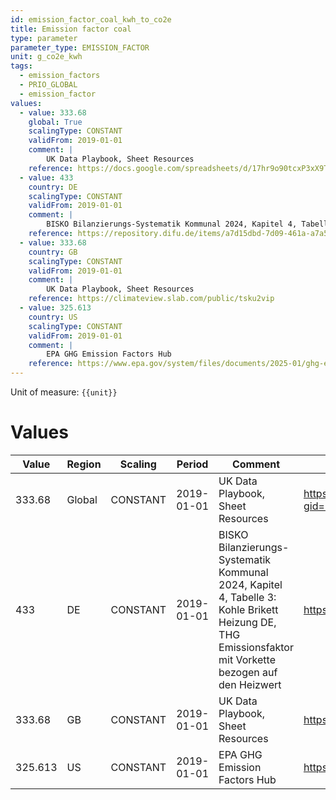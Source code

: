 ```yaml
---
id: emission_factor_coal_kwh_to_co2e
title: Emission factor coal
type: parameter
parameter_type: EMISSION_FACTOR
unit: g_co2e_kwh
tags:
  - emission_factors
  - PRIO_GLOBAL
  - emission_factor
values:
  - value: 333.68
    global: True
    scalingType: CONSTANT
    validFrom: 2019-01-01
    comment: |
        UK Data Playbook, Sheet Resources
    reference: https://docs.google.com/spreadsheets/d/17hr9o90tcxP3xX9T000uWcXSrzm5b5D3UfPwcq7LzgA/edit?gid=1982830832#gid=1982830832
  - value: 433
    country: DE
    scalingType: CONSTANT
    validFrom: 2019-01-01
    comment: |
        BISKO Bilanzierungs-Systematik Kommunal 2024, Kapitel 4, Tabelle 3: Kohle Brikett Heizung DE, THG Emissionsfaktor mit Vorkette bezogen auf den Heizwert
    reference: https://repository.difu.de/items/a7d15dbd-7d09-461a-a7a5-0be9f526facb
  - value: 333.68
    country: GB
    scalingType: CONSTANT
    validFrom: 2019-01-01
    comment: |
        UK Data Playbook, Sheet Resources
    reference: https://climateview.slab.com/public/tsku2vip
  - value: 325.613
    country: US
    scalingType: CONSTANT
    validFrom: 2019-01-01
    comment: |
        EPA GHG Emission Factors Hub
    reference: https://www.epa.gov/system/files/documents/2025-01/ghg-emission-factors-hub-2025.pdf
---
```



Unit of measure: `{{unit}}`


# Values


| Value | Region | Scaling | Period | Comment | Reference |
|-------|--------|---------|--------|---------|-----------|
| 333.68 | Global | CONSTANT | 2019-01-01 | UK Data Playbook, Sheet Resources | https://docs.google.com/spreadsheets/d/17hr9o90tcxP3xX9T000uWcXSrzm5b5D3UfPwcq7LzgA/edit?gid=1982830832#gid=1982830832 |
| 433 | DE | CONSTANT | 2019-01-01 | BISKO Bilanzierungs-Systematik Kommunal 2024, Kapitel 4, Tabelle 3: Kohle Brikett Heizung DE, THG Emissionsfaktor mit Vorkette bezogen auf den Heizwert | https://repository.difu.de/items/a7d15dbd-7d09-461a-a7a5-0be9f526facb |
| 333.68 | GB | CONSTANT | 2019-01-01 | UK Data Playbook, Sheet Resources | https://climateview.slab.com/public/tsku2vip |
| 325.613 | US | CONSTANT | 2019-01-01 | EPA GHG Emission Factors Hub | https://www.epa.gov/system/files/documents/2025-01/ghg-emission-factors-hub-2025.pdf |



